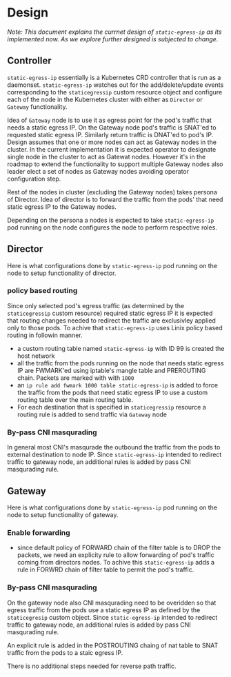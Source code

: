 
# Design

_Note: This document explains the currnet design of `static-egress-ip` as its implemented now. As we explore further designed is subjected to change._

## Controller

`static-egress-ip` essentially is a Kubernetes CRD controller that is run as a daemonset. `static-egress-ip` watches out for the add/delete/update events corresponding to the `staticegressip` custom resource object and configure each of the node in the Kubernetes cluster with either as `Director` or `Gateway` functionality.

Idea of `Gateway` node is to use it as egress point for the pod's traffic that needs a static egress IP. On the Gateway node pod's traffic is SNAT'ed to requested static egress IP. Similarly return traffic is DNAT'ed to pod's IP. Design assumes that one or more nodes can act as Gateway nodes in the cluster. In the current implementation it is expected operator to designate single node in the cluster to act as Gatewat nodes. However it's in the roadmap to extend the functionality to support multiple Gateway nodes also leader elect a set of nodes as Gateway nodes avoiding operator configuration step.

Rest of the nodes in cluster (excluding the Gateway nodes) takes persona of Director. Idea of director is to forward the traffic from the pods' that need static egress IP to the Gateway nodes.

Depending on the persona a nodes is expected to take `static-egress-ip` pod running on the node configures the node to perform respective roles.

## Director

Here is what configurations done by `static-egress-ip` pod running on the node to setup functionality of director.

### policy based routing

Since only selected pod's egress traffic (as determined by the `staticegressip` custom resource) required static egress IP it is expected that routing changes needed to redirect the traffic are exclusivley applied only to those pods. To achive that `static-egress-ip` uses Linix policy based routing in followin manner. 

- a custom routing table named `static-egress-ip` with ID 99 is created the host network 
- all the traffic from the pods running on the node that needs static egress IP are FWMARK'ed using iptable's mangle table and PREROUTING chain. Packets are marked with with `1000`
- an `ip rule add fwmark 1000 table static-egress-ip` is added to force the traffic from the pods that need static egress IP to use a custom routing table over the main routing table.
- For each destination that is specified in `staticegressip` resource a routing rule is added to send traffic via `Gateway` node

### By-pass CNI masqurading

In general most CNI's masqurade the outbound the traffic from the pods to external destination to node IP. Since `static-egress-ip` intended to redirect traffic to gateway node, an additional rules is added by pass CNI masqurading rule.

## Gateway

Here is what configurations done by `static-egress-ip` pod running on the node to setup functionality of gateway.

### Enable forwarding

- since default policy of FORWARD chain of the filter table is to DROP the packets, we need an explicity rule to allow forwarding of pod's traffic coming from directors nodes. To achive this `static-egress-ip` adds a rule in FORWRD chain of filter table to permit the pod's traffic.

### By-pass CNI masqurading

On the gateway node also CNI masqurading need to be overidden so that egress  traffic from the pods use a static egress IP as defined by the `staticegresip` custom object. Since `static-egress-ip` intended to redirect traffic to gateway node, an additional rules is added by pass CNI masqurading rule.

An explicit rule is added in the POSTROUTING chaing of nat table to SNAT traffic from the pods to a staic egress IP.

There is no additional steps needed for reverse path traffic.
